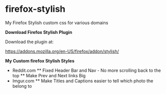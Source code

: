firefox-stylish
===============

My Firefox Stylish custom css for various domains

**Download Firefox Stylish Plugin**

Download the plugin at:

https://addons.mozilla.org/en-US/firefox/addon/stylish/


**My Custom firefox Stylish Styles**

* Reddit.com
** Fixed Header Bar and Nav - No more scrolling back to the top 
** Make Prev and Next links Big
* Imgur.com
** Make Titles and Captions easier to tell which photo the belong to

